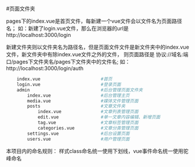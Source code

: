 #页面文件夹

pages下的index.vue是首页文件，每新建一个vue文件会以文件名为页面路径名；
如：新建了login.vue文件，那么在浏览器的url是http://localhost:3000/login

新建文件夹则以文件夹名为路径名，但是页面文件文件是新文件夹中的index.vue文件，新文件夹中有除index.vue文件之外的文件，
则页面路径是 协议://域名:端口/pages下文件夹名/pages下文件夹中的文件名;
如： http://localhost:3000/login/auth

``` bash
    index.vue                       #首页
    login.vue                       #登录页面
    admin                           #后台管理页面文件夹
        index.vue                   #后台管理主页
        media.vue                   #媒体文件管理页面
        posts                       #文章文件夹
            index.vue               #文章列表管理页面
            edit.vue                #单一文章内容编辑、新增页面
            tag.vue                 #文章标签管理页面
            categories.vue          #文章分类管理页面
        settings.vue                #后台设置页面
        users.vue                   #用户管理页面
```


本项目内的命名规则： 样式class命名统一使用下划线，vue事件命名统一使用驼峰命名